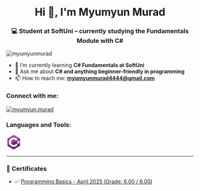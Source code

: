 <h1 align="center">Hi 👋, I'm Myumyun Murad</h1>
<h3 align="center">💻 Student at SoftUni – currently studying the Fundamentals Module with C#</h3>

<p align="left"> <img src="https://komarev.com/ghpvc/?username=myumyunmurad&label=Profile%20views&color=0e75b6&style=flat" alt="myumyunmurad" /> </p>

- 🌱 I’m currently learning **C# Fundamentals at SoftUni**
- 💬 Ask me about **C# and anything beginner-friendly in programming**
- 📫 How to reach me: **myumyunmurad4444@gmail.com**

<h3 align="left">Connect with me:</h3>
<p align="left">
<a href="https://www.instagram.com/myumyun.murad?igsh=Yjl5NGhhbzU1aW5p&utm_source=qr" target="blank">
  <img align="center" src="https://raw.githubusercontent.com/rahuldkjain/github-profile-readme-generator/master/src/images/icons/Social/instagram.svg" alt="myumyun.murad" height="30" width="40" />
</a>
</p>

<h3 align="left">Languages and Tools:</h3>
<p align="left">
<a href="https://www.w3schools.com/cs/" target="_blank" rel="noreferrer"> 
  <img src="https://raw.githubusercontent.com/devicons/devicon/master/icons/csharp/csharp-original.svg" alt="csharp" width="40" height="40"/> 
</a>
</p>

---

<h3 align="left">📜 Certificates</h3>

- ✅ [Programming Basics - April 2025 (Grade: 6.00 / 6.00)](https://softuni.bg/Certificates/Details/244160/a28ea098)

